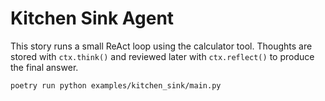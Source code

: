 # Kitchen Sink Agent

This story runs a small ReAct loop using the calculator tool. Thoughts are stored
with `ctx.think()` and reviewed later with `ctx.reflect()` to produce the final
answer.

```bash
poetry run python examples/kitchen_sink/main.py
```
